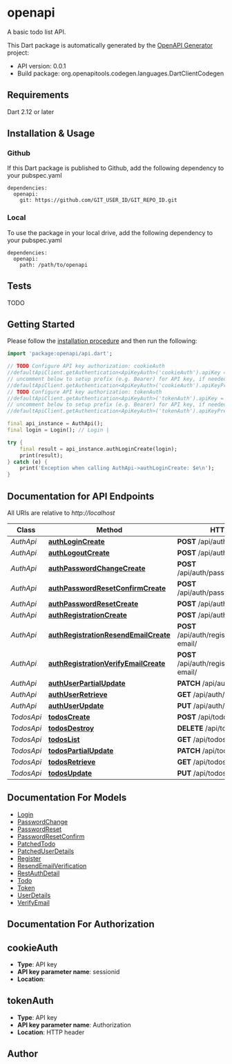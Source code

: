 # openapi
A basic todo list API.

This Dart package is automatically generated by the [OpenAPI Generator](https://openapi-generator.tech) project:

- API version: 0.0.1
- Build package: org.openapitools.codegen.languages.DartClientCodegen

## Requirements

Dart 2.12 or later

## Installation & Usage

### Github
If this Dart package is published to Github, add the following dependency to your pubspec.yaml
```
dependencies:
  openapi:
    git: https://github.com/GIT_USER_ID/GIT_REPO_ID.git
```

### Local
To use the package in your local drive, add the following dependency to your pubspec.yaml
```
dependencies:
  openapi:
    path: /path/to/openapi
```

## Tests

TODO

## Getting Started

Please follow the [installation procedure](#installation--usage) and then run the following:

```dart
import 'package:openapi/api.dart';

// TODO Configure API key authorization: cookieAuth
//defaultApiClient.getAuthentication<ApiKeyAuth>('cookieAuth').apiKey = 'YOUR_API_KEY';
// uncomment below to setup prefix (e.g. Bearer) for API key, if needed
//defaultApiClient.getAuthentication<ApiKeyAuth>('cookieAuth').apiKeyPrefix = 'Bearer';
// TODO Configure API key authorization: tokenAuth
//defaultApiClient.getAuthentication<ApiKeyAuth>('tokenAuth').apiKey = 'YOUR_API_KEY';
// uncomment below to setup prefix (e.g. Bearer) for API key, if needed
//defaultApiClient.getAuthentication<ApiKeyAuth>('tokenAuth').apiKeyPrefix = 'Bearer';

final api_instance = AuthApi();
final login = Login(); // Login | 

try {
    final result = api_instance.authLoginCreate(login);
    print(result);
} catch (e) {
    print('Exception when calling AuthApi->authLoginCreate: $e\n');
}

```

## Documentation for API Endpoints

All URIs are relative to *http://localhost*

Class | Method | HTTP request | Description
------------ | ------------- | ------------- | -------------
*AuthApi* | [**authLoginCreate**](doc//AuthApi.md#authlogincreate) | **POST** /api/auth/login/ | 
*AuthApi* | [**authLogoutCreate**](doc//AuthApi.md#authlogoutcreate) | **POST** /api/auth/logout/ | 
*AuthApi* | [**authPasswordChangeCreate**](doc//AuthApi.md#authpasswordchangecreate) | **POST** /api/auth/password/change/ | 
*AuthApi* | [**authPasswordResetConfirmCreate**](doc//AuthApi.md#authpasswordresetconfirmcreate) | **POST** /api/auth/password/reset/confirm/ | 
*AuthApi* | [**authPasswordResetCreate**](doc//AuthApi.md#authpasswordresetcreate) | **POST** /api/auth/password/reset/ | 
*AuthApi* | [**authRegistrationCreate**](doc//AuthApi.md#authregistrationcreate) | **POST** /api/auth/registration/ | 
*AuthApi* | [**authRegistrationResendEmailCreate**](doc//AuthApi.md#authregistrationresendemailcreate) | **POST** /api/auth/registration/resend-email/ | 
*AuthApi* | [**authRegistrationVerifyEmailCreate**](doc//AuthApi.md#authregistrationverifyemailcreate) | **POST** /api/auth/registration/verify-email/ | 
*AuthApi* | [**authUserPartialUpdate**](doc//AuthApi.md#authuserpartialupdate) | **PATCH** /api/auth/user/ | 
*AuthApi* | [**authUserRetrieve**](doc//AuthApi.md#authuserretrieve) | **GET** /api/auth/user/ | 
*AuthApi* | [**authUserUpdate**](doc//AuthApi.md#authuserupdate) | **PUT** /api/auth/user/ | 
*TodosApi* | [**todosCreate**](doc//TodosApi.md#todoscreate) | **POST** /api/todos | 
*TodosApi* | [**todosDestroy**](doc//TodosApi.md#todosdestroy) | **DELETE** /api/todos/{id} | 
*TodosApi* | [**todosList**](doc//TodosApi.md#todoslist) | **GET** /api/todos | 
*TodosApi* | [**todosPartialUpdate**](doc//TodosApi.md#todospartialupdate) | **PATCH** /api/todos/{id} | 
*TodosApi* | [**todosRetrieve**](doc//TodosApi.md#todosretrieve) | **GET** /api/todos/{id} | 
*TodosApi* | [**todosUpdate**](doc//TodosApi.md#todosupdate) | **PUT** /api/todos/{id} | 


## Documentation For Models

 - [Login](doc//Login.md)
 - [PasswordChange](doc//PasswordChange.md)
 - [PasswordReset](doc//PasswordReset.md)
 - [PasswordResetConfirm](doc//PasswordResetConfirm.md)
 - [PatchedTodo](doc//PatchedTodo.md)
 - [PatchedUserDetails](doc//PatchedUserDetails.md)
 - [Register](doc//Register.md)
 - [ResendEmailVerification](doc//ResendEmailVerification.md)
 - [RestAuthDetail](doc//RestAuthDetail.md)
 - [Todo](doc//Todo.md)
 - [Token](doc//Token.md)
 - [UserDetails](doc//UserDetails.md)
 - [VerifyEmail](doc//VerifyEmail.md)


## Documentation For Authorization


## cookieAuth

- **Type**: API key
- **API key parameter name**: sessionid
- **Location**: 

## tokenAuth

- **Type**: API key
- **API key parameter name**: Authorization
- **Location**: HTTP header


## Author



